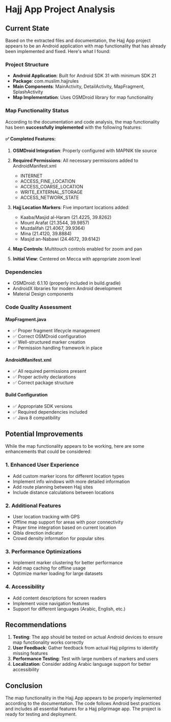 # Hajj App Project Analysis

## Current State

Based on the extracted files and documentation, the Hajj App project appears to be an Android application with map functionality that has already been implemented and fixed. Here's what I found:

### Project Structure
- **Android Application**: Built for Android SDK 31 with minimum SDK 21
- **Package**: com.muslim.hajjrules
- **Main Components**: MainActivity, DetailActivity, MapFragment, SplashActivity
- **Map Implementation**: Uses OSMDroid library for map functionality

### Map Functionality Status
According to the documentation and code analysis, the map functionality has been **successfully implemented** with the following features:

#### ✅ Completed Features:
1. **OSMDroid Integration**: Properly configured with MAPNIK tile source
2. **Required Permissions**: All necessary permissions added to AndroidManifest.xml
   - INTERNET
   - ACCESS_FINE_LOCATION
   - ACCESS_COARSE_LOCATION
   - WRITE_EXTERNAL_STORAGE
   - ACCESS_NETWORK_STATE

3. **Hajj Location Markers**: Five important locations added:
   - Kaaba/Masjid al-Haram (21.4225, 39.8262)
   - Mount Arafat (21.3544, 39.9857)
   - Muzdalifah (21.4067, 39.9364)
   - Mina (21.4120, 39.8884)
   - Masjid an-Nabawi (24.4672, 39.6142)

4. **Map Controls**: Multitouch controls enabled for zoom and pan
5. **Initial View**: Centered on Mecca with appropriate zoom level

### Dependencies
- OSMDroid: 6.1.10 (properly included in build.gradle)
- AndroidX libraries for modern Android development
- Material Design components

### Code Quality Assessment

#### MapFragment.java
- ✅ Proper fragment lifecycle management
- ✅ Correct OSMDroid configuration
- ✅ Well-structured marker creation
- ✅ Permission handling framework in place

#### AndroidManifest.xml
- ✅ All required permissions present
- ✅ Proper activity declarations
- ✅ Correct package structure

#### Build Configuration
- ✅ Appropriate SDK versions
- ✅ Required dependencies included
- ✅ Java 8 compatibility

## Potential Improvements

While the map functionality appears to be working, here are some enhancements that could be considered:

### 1. Enhanced User Experience
- Add custom marker icons for different location types
- Implement info windows with more detailed information
- Add route planning between Hajj sites
- Include distance calculations between locations

### 2. Additional Features
- User location tracking with GPS
- Offline map support for areas with poor connectivity
- Prayer time integration based on current location
- Qibla direction indicator
- Crowd density information for popular sites

### 3. Performance Optimizations
- Implement marker clustering for better performance
- Add map caching for offline usage
- Optimize marker loading for large datasets

### 4. Accessibility
- Add content descriptions for screen readers
- Implement voice navigation features
- Support for different languages (Arabic, English, etc.)

## Recommendations

1. **Testing**: The app should be tested on actual Android devices to ensure map functionality works correctly
2. **User Feedback**: Gather feedback from actual Hajj pilgrims to identify missing features
3. **Performance Testing**: Test with large numbers of markers and users
4. **Localization**: Consider adding Arabic language support for better accessibility

## Conclusion

The map functionality in the Hajj App appears to be properly implemented according to the documentation. The code follows Android best practices and includes all essential features for a Hajj pilgrimage app. The project is ready for testing and deployment.

